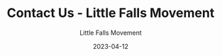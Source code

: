 ---
title: "Contact Us - Little Falls Movement"
date: 2023-04-12
description: "Get in touch with the Little Falls Movement. Whether you have questions, want to volunteer, or need to reach us for any reason, we're here to help."
layout: "contact"
image: "/images/logo.webp"
keywords: ["Little Falls contact", "Falls Church rename contact", "Little Falls Movement contact", "community outreach", "volunteer Little Falls", "contact information"]
type: "page"
draft: false
author: "Little Falls Movement"
lastmod: 2024-03-18

office:
  title: "Contact Information"
  email: "hello@littlefallsva.com"
  location: "Falls Church, Virginia"
  content: "We're a community movement working to rename Falls Church to Little Falls. Whether you want to get involved, have questions, or just want to learn more, we'd love to hear from you."

# social media
social:
  - platform: "Twitter"
    url: "https://twitter.com/littlefallsva"
  - platform: "Instagram"
    url: "https://instagram.com/littlefallsva"
  - platform: "Facebook"
    url: "https://facebook.com/littlefallsva"
---